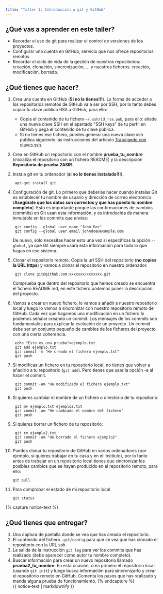 ```yaml
---
title: "Taller 1: Introducción a git y GitHub"
---
```


## ¿Qué vas a aprender en este taller?

* Recordar el uso de git para realizar el control de versiones de los proyectos.
* Configurar una cuenta en GitHub, servicio que nos ofrece repositorios remotos.
* Recordar el ciclo de vida de la gestión de nuestros repositorios: creación, clonación, sincronización, ... y nuestros ficheros:  creación, modificación, borrado.

## ¿Qué tienes que hacer?

1. Crea una cuenta en GitHub (**Si no la tienes!!!**). La forma de acceder a los repositorios remotos de GitHub va a ser por SSH, por lo tanto debes copiar tu clave pública RSA a GitHub, para ello:
	* Copia el contenido de tu fichero `~/.ssh/id_rsa.pub`, para ello: añade una nueva clave SSH en el apartado "SSH keys" de tu perfil en GitHub y pega el contenido de tu clave pública.
	* Si no tienes ese fichero, puedes generar una nueva clave ssh pública siguiendo las instrucciones del artículo [Trabajando con claves ssh](https://www.josedomingo.org/pledin/2023/01/claves-ssh/).

2. Crea en GitHub un repositorio con el nombre **prueba_tu_nombre** (inicializa el repositorio con un fichero README) y la descripción **Repositorio de prueba 2ASIR**.

3. Instala git en tu ordenador (**si no lo tienes instalado!!!**).

		apt-get install git

4. Configuración de git. Lo primero que deberías hacer cuando instalas Git es establecer tu nombre de usuario y dirección de correo electrónico (**Asegúrate que los datos son correctos y que has puesto tu nombre completo**). Esto es importante porque las confirmaciones de cambios (commits) en Git usan esta información, y es introducida de manera inmutable en los commits que envías:

		git config --global user.name "John Doe"
		git config --global user.email johndoe@example.com

	De nuevo, sólo necesitas hacer esto una vez si especificas la opción `--global`, ya que Git siempre usará esta información para todo lo que hagas en ese sistema.

5. Clonar el repositorio remoto. Copia la url SSH del repositorio (**no copies la URL https**) y vamos a clonar el repositorio en nuestro ordenador.

		git clone git@github.com:xxxxxxx/xxxxxxx.git

	Comprueba que dentro del repositorio que hemos creado se encuentra el fichero README.md, en este fichero podemos poner la descripción del proyecto.

6. Vamos a crear un nuevo fichero, lo vamos a añadir a nuestro repositorio local y luego lo vamos a sincronizar con nuestro repositorio remoto de GitHub. Cada vez que hagamos una modificación en un fichero lo podemos señalar creando un commit. Los mensajes de los commits son fundamentales para explicar la evolución de un proyecto. Un commit debe ser un conjunto pequeño de cambios de los ficheros del proyecto con una cierta coherencia.

		echo "Esto es una prueba">ejemplo.txt
		git add ejemplo.txt
		git commit -m "He creado el fichero ejemplo.txt"
		git push

7. Si modificas un fichero en tu repositorio local, no tienes que volver a añadirlo a tu repositorio (`git add`). Pero tienes que usar la opción -a al hacer el commit.

		git commit -am "He modificado el fichero ejemplo.txt"
		git push

8. Si quieres cambiar el nombre de un fichero o directorio de tu repositorio:

		git mv ejemplo.txt ejemplo2.txt
		git commit -am "He cambiado el nombre del fichero"
		git push

9. Si quieres borrar un fichero de tu repositorio:

		git rm ejemplo2.txt
		git commit -am "He borrado el fichero ejemplo2"
		git push

10. Puedes clonar tu repositorio de GitHub en varios ordenadores (por ejemplo, si quieres trabajar en tu casa y en el instituto), por lo tanto antes de trabajar en un repositorio local tienes que sincronizar los posibles cambios que se hayan producido en el repositorio remoto, para ello:

		git pull

11. Para comprobar el estado de mi repositorio local:

		git status


{% capture notice-text %}
## ¿Qué tienes que entregar?

1. Una captura de pantalla donde se vea que has creado el repositorio.
2. El contenido del fichero `.git/config` para que se vea que has clonado el repositorio con la URL ssh.
3. La salida de la instrucción `git log` para ver los commits que has realizado (debe aparecer como autor tu nombre completo).
4. Buscar información para crear un nuevo repositorio llamado **prueba2_tu_nombre**. En esta ocasión, crea primero el repositorio local (usando `git init`) y luego busca información para sincronizarlo y crear el repositorio remoto en GitHub. Comenta los pasos que has realizado y manda alguna prueba de funcionamiento.
{% endcapture %}<div class="notice--info">{{ notice-text | markdownify }}</div>
